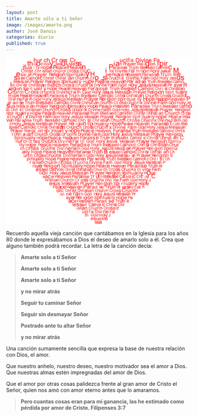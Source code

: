 ```yaml
---
layout: post
title: Amarte sólo a ti Señor
image: /images/amarte.png
author: José Danois
categories: diario
published: true
---
```

![Amarte Dios](/images/amarte.png)

Recuerdo aquella vieja canción que cantábamos en la Iglesia para los años 80 donde le expresábamos a Dios el deseo de amarlo solo a él. Crea que alguno también podrá recordar. La letra de la canción decía:

> **Amarte solo a ti Señor**
> 
> **Amarte solo a ti Señor**
> 
> **Amarte solo a ti Señor**
> 
> **y no mirar atrás**
> 
> **Seguir tu caminar Señor**
> 
> **Seguir sin desmayar Señor**
> 
> **Postrado ante tu altar Señor**
> 
> **y no mirar atrás**

Una canción sumamente sencilla que expresa la base de nuestra relación con Dios, el amor.

Que nuestro anhelo, nuestro deseo, nuestro motivador sea el amor a Dios. Que nuestras almas estén impregnadas del amor de Dios.

Que el amor por otras cosas palidezca frente al gran amor de Cristo el Señor, quien nos amó con amor eterno antes que lo amaramos.

> **Pero cuantas cosas eran para mí ganancia, las he estimado como pérdida por amor de Cristo. Filipenses 3:7**
